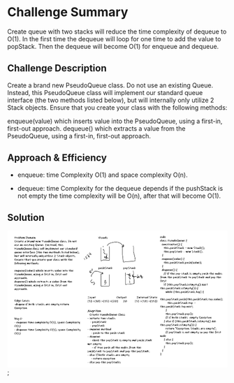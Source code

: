 # Challenge Summary

Create queue with two stacks will reduce the time complexity of dequeue to O(1). In the first time the dequeue will loop for one time to add the value to popStack. Then the dequeue will become O(1) for enqueue and dequeue.

## Challenge Description

Create a brand new PseudoQueue class. Do not use an existing Queue. Instead, this PseudoQueue class will implement our standard queue interface (the two methods listed below), but will internally only utilize 2 Stack objects. Ensure that you create your class with the following methods:

enqueue(value) which inserts value into the PseudoQueue, using a first-in, first-out approach.
dequeue() which extracts a value from the PseudoQueue, using a first-in, first-out approach.

## Approach & Efficiency

- enqueue: time Complexity O(1) and space complexity O(n).

- dequeue: time Complexity for the dequeue depends if the pushStack is not empty the time complexity will be O(n), after that will become O(1).

## Solution

![queueWithStack](../../assets/queueWithStack.png);
